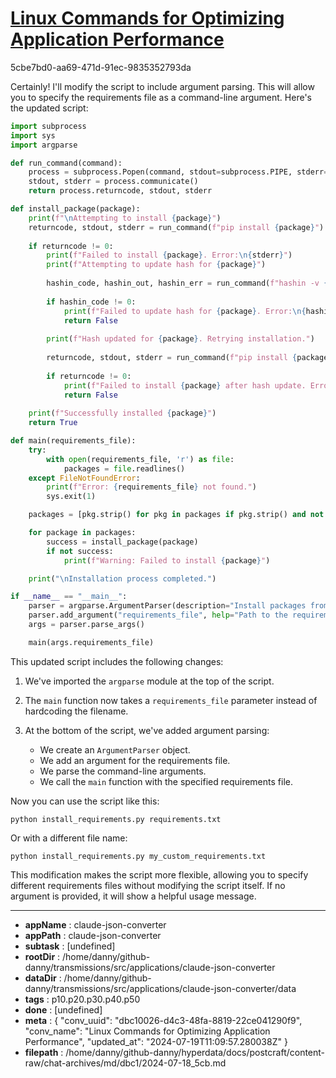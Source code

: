# [Linux Commands for Optimizing Application Performance](https://claude.ai/chat/dbc10026-d4c3-48fa-8819-22ce041290f9)

5cbe7bd0-aa69-471d-91ec-9835352793da

 Certainly! I'll modify the script to include argument parsing. This will allow you to specify the requirements file as a command-line argument. Here's the updated script:

```python
import subprocess
import sys
import argparse

def run_command(command):
    process = subprocess.Popen(command, stdout=subprocess.PIPE, stderr=subprocess.PIPE, shell=True, text=True)
    stdout, stderr = process.communicate()
    return process.returncode, stdout, stderr

def install_package(package):
    print(f"\nAttempting to install {package}")
    returncode, stdout, stderr = run_command(f"pip install {package}")
    
    if returncode != 0:
        print(f"Failed to install {package}. Error:\n{stderr}")
        print(f"Attempting to update hash for {package}")
        
        hashin_code, hashin_out, hashin_err = run_command(f"hashin -v {package}")
        
        if hashin_code != 0:
            print(f"Failed to update hash for {package}. Error:\n{hashin_err}")
            return False
        
        print(f"Hash updated for {package}. Retrying installation.")
        
        returncode, stdout, stderr = run_command(f"pip install {package}")
        
        if returncode != 0:
            print(f"Failed to install {package} after hash update. Error:\n{stderr}")
            return False
    
    print(f"Successfully installed {package}")
    return True

def main(requirements_file):
    try:
        with open(requirements_file, 'r') as file:
            packages = file.readlines()
    except FileNotFoundError:
        print(f"Error: {requirements_file} not found.")
        sys.exit(1)

    packages = [pkg.strip() for pkg in packages if pkg.strip() and not pkg.startswith('#')]

    for package in packages:
        success = install_package(package)
        if not success:
            print(f"Warning: Failed to install {package}")

    print("\nInstallation process completed.")

if __name__ == "__main__":
    parser = argparse.ArgumentParser(description="Install packages from a requirements file.")
    parser.add_argument("requirements_file", help="Path to the requirements.txt file")
    args = parser.parse_args()

    main(args.requirements_file)
```

This updated script includes the following changes:

1. We've imported the `argparse` module at the top of the script.

2. The `main` function now takes a `requirements_file` parameter instead of hardcoding the filename.

3. At the bottom of the script, we've added argument parsing:
   - We create an `ArgumentParser` object.
   - We add an argument for the requirements file.
   - We parse the command-line arguments.
   - We call the `main` function with the specified requirements file.

Now you can use the script like this:

```
python install_requirements.py requirements.txt
```

Or with a different file name:

```
python install_requirements.py my_custom_requirements.txt
```

This modification makes the script more flexible, allowing you to specify different requirements files without modifying the script itself. If no argument is provided, it will show a helpful usage message.

---

* **appName** : claude-json-converter
* **appPath** : claude-json-converter
* **subtask** : [undefined]
* **rootDir** : /home/danny/github-danny/transmissions/src/applications/claude-json-converter
* **dataDir** : /home/danny/github-danny/transmissions/src/applications/claude-json-converter/data
* **tags** : p10.p20.p30.p40.p50
* **done** : [undefined]
* **meta** : {
  "conv_uuid": "dbc10026-d4c3-48fa-8819-22ce041290f9",
  "conv_name": "Linux Commands for Optimizing Application Performance",
  "updated_at": "2024-07-19T11:09:57.280038Z"
}
* **filepath** : /home/danny/github-danny/hyperdata/docs/postcraft/content-raw/chat-archives/md/dbc1/2024-07-18_5cb.md